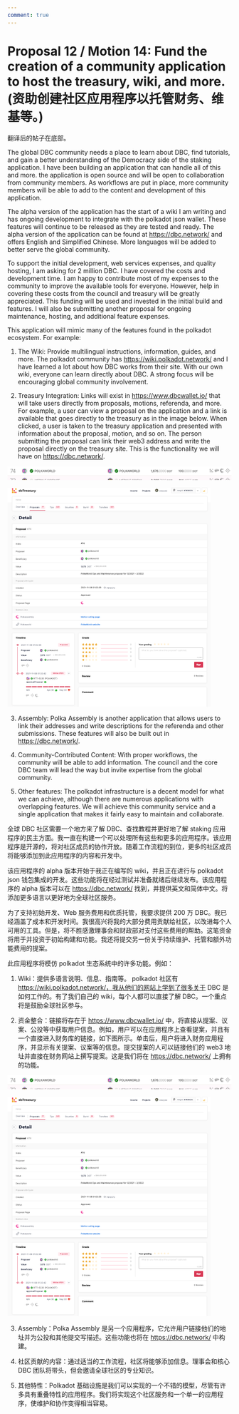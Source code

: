 ```yaml
---
comment: true
---
```


# Proposal 12 / Motion 14: Fund the creation of a community application to host the treasury, wiki, and more. (资助创建社区应用程序以托管财务、维基等。)

翻译后的帖子在底部。

The global DBC community needs a place to learn about DBC, find tutorials, and gain a better understanding of the Democracy side of the staking application. I have been building an application that can handle all of this and more. the application is open source and will be open to collaboration from community members. As workflows are put in place, more community members will be able to add to the content and development of this application.

The alpha version of the application has the start of a wiki I am writing and has ongoing development to integrate with the polkadot json wallet. These features will continue to be released as they are tested and ready. The alpha version of the application can be found at https://dbc.network/ and offers English and Simplified Chinese. More languages will be added to better serve the global community.

To support the initial development, web services expenses, and quality hosting, I am asking for 2 million DBC. I have covered the costs and development time. I am happy to contribute most of my expenses to the community to improve the available tools for everyone. However, help in covering these costs from the council and treasury will be greatly appreciated. This funding will be used and invested in the initial build and features. I will also be submitting another proposal for ongoing maintenance, hosting, and additional feature expenses.

This application will mimic many of the features found in the polkadot ecosystem. For example:

1. The Wiki: Provide multilingual instructions, information, guides, and more. The polkadot community has https://wiki.polkadot.network/ and I have learned a lot about how DBC works from their site. With our own wiki, everyone can learn directly about DBC. A strong focus will be encouraging global community involvement.

2. Treasury Integration: Links will exist in https://www.dbcwallet.io/ that will take users directly from proposals, motions, referenda, and more. For example, a user can view a proposal on the application and a link is available that goes directly to the treasury as in the image below. When clicked, a user is taken to the treasury application and presented with information about the proposal, motion, and so on. The person submitting the proposal can link their web3 address and write the proposal directly on the treasury site. This is the functionality we will have on https://dbc.network/.

![Screenshot from the polkadot wallet app proposal page](./assets/12.assets/ikr7yz4veg281.webp)

![Polkadot treasury page for a submitted proposal](./assets/12.assets/smfiib04ig281.webp)

3. Assembly: Polka Assembly is another application that allows users to link their addresses and write descriptions for the referenda and other submissions. These features will also be built out in https://dbc.network/.

4. Community-Contributed Content: With proper workflows, the community will be able to add information. The council and the core DBC team will lead the way but invite expertise from the global community.

5. Other features: The polkadot infrastructure is a decent model for what we can achieve, although there are numerous applications with overlapping features. We will achieve this community service and a single application that makes it fairly easy to maintain and collaborate.

全球 DBC 社区需要一个地方来了解 DBC、查找教程并更好地了解 staking 应用程序的民主方面。我一直在构建一个可以处理所有这些和更多的应用程序。该应用程序是开源的，将对社区成员的协作开放。随着工作流程的到位，更多的社区成员将能够添加到此应用程序的内容和开发中。

该应用程序的 alpha 版本开始于我正在编写的 wiki，并且正在进行与 polkadot json 钱包集成的开发。这些功能将在经过测试并准备就绪后继续发布。该应用程序的 alpha 版本可以在 https://dbc.network/ 找到，并提供英文和简体中文。将添加更多语言以更好地为全球社区服务。

为了支持初始开发、Web 服务费用和优质托管，我要求提供 200 万 DBC。我已经涵盖了成本和开发时间。我很高兴将我的大部分费用贡献给社区，以改进每个人可用的工具。但是，将不胜感激理事会和财政部对支付这些费用的帮助。这笔资金将用于并投资于初始构建和功能。我还将提交另一份关于持续维护、托管和额外功能费用的提案。

此应用程序将模仿 polkadot 生态系统中的许多功能。例如：

1. Wiki：提供多语言说明、信息、指南等。 polkadot 社区有 https://wiki.polkadot.network/，我从他们的网站上学到了很多关于 DBC 是如何工作的。有了我们自己的 wiki，每个人都可以直接了解 DBC。一个重点将是鼓励全球社区参与。

2. 资金整合：链接将存在于 https://www.dbcwallet.io/ 中，将直接从提案、议案、公投等中获取用户信息。例如，用户可以在应用程序上查看提案，并且有一个直接进入财务库的链接，如下图所示。单击后，用户将进入财务应用程序，并显示有关提案、议案等的信息。提交提案的人可以链接他们的 web3 地址并直接在财务网站上撰写提案。这是我们将在 https://dbc.network/ 上拥有的功能。

![Polkadot 钱包应用程序提案页面的屏幕截图](./assets/12.assets/ikr7yz4veg281-16497303803441.webp)

![来自提交提案的 Polkadot 财务页面](./assets/12.assets/smfiib04ig281-16497303834492.webp)

3. Assembly：Polka Assembly 是另一个应用程序，它允许用户链接他们的地址并为公投和其他提交写描述。这些功能也将在 https://dbc.network/ 中构建。

4. 社区贡献的内容：通过适当的工作流程，社区将能够添加信息。理事会和核心 DBC 团队将带头，但会邀请全球社区的专业知识。

5. 其他特性：Polkadot 基础设施是我们可以实现的一个不错的模型，尽管有许多具有重叠特性的应用程序。我们将实现这个社区服务和一个单一的应用程序，使维护和协作变得相当容易。
